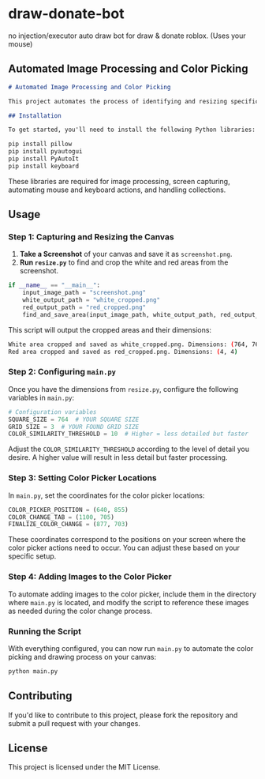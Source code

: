 # draw-donate-bot
no injection/executor auto draw bot for draw &amp; donate roblox. (Uses your mouse)

## Automated Image Processing and Color Picking

```markdown
# Automated Image Processing and Color Picking

This project automates the process of identifying and resizing specific areas within a screenshot (white and red areas), and then uses these dimensions to configure and automate color picking and image drawing on a canvas.

## Installation

To get started, you'll need to install the following Python libraries:

pip install pillow
pip install pyautogui
pip install PyAutoIt
pip install keyboard
```

These libraries are required for image processing, screen capturing, automating mouse and keyboard actions, and handling collections.

## Usage

### Step 1: Capturing and Resizing the Canvas

1. **Take a Screenshot** of your canvas and save it as `screenshot.png`.
2. **Run `resize.py`** to find and crop the white and red areas from the screenshot.

```python
if __name__ == "__main__":
    input_image_path = "screenshot.png"
    white_output_path = "white_cropped.png"
    red_output_path = "red_cropped.png"
    find_and_save_area(input_image_path, white_output_path, red_output_path)
```

This script will output the cropped areas and their dimensions:

```bash
White area cropped and saved as white_cropped.png. Dimensions: (764, 765)
Red area cropped and saved as red_cropped.png. Dimensions: (4, 4)
```

### Step 2: Configuring `main.py`

Once you have the dimensions from `resize.py`, configure the following variables in `main.py`:

```python
# Configuration variables
SQUARE_SIZE = 764  # YOUR SQUARE SIZE
GRID_SIZE = 3  # YOUR FOUND GRID SIZE
COLOR_SIMILARITY_THRESHOLD = 10  # Higher = less detailed but faster
```

Adjust the `COLOR_SIMILARITY_THRESHOLD` according to the level of detail you desire. A higher value will result in less detail but faster processing.

### Step 3: Setting Color Picker Locations

In `main.py`, set the coordinates for the color picker locations:

```python
COLOR_PICKER_POSITION = (640, 855)
COLOR_CHANGE_TAB = (1100, 705)
FINALIZE_COLOR_CHANGE = (877, 703)
```

These coordinates correspond to the positions on your screen where the color picker actions need to occur. You can adjust these based on your specific setup.

### Step 4: Adding Images to the Color Picker

To automate adding images to the color picker, include them in the directory where `main.py` is located, and modify the script to reference these images as needed during the color change process.

### Running the Script

With everything configured, you can now run `main.py` to automate the color picking and drawing process on your canvas:

```bash
python main.py
```

## Contributing

If you'd like to contribute to this project, please fork the repository and submit a pull request with your changes.

## License

This project is licensed under the MIT License.
